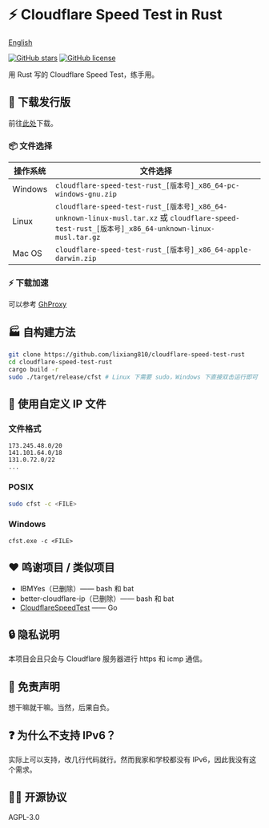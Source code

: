 # ⚡ Cloudflare Speed Test in Rust

[English](README-en_US.md)

[![GitHub stars](https://img.shields.io/github/stars/lixiang810/cloudflare-speed-test-rust?style=for-the-badge)](https://github.com/lixiang810/cloudflare-speed-test-rust/stargazers) [![GitHub license](https://img.shields.io/github/license/lixiang810/cloudflare-speed-test-rust?style=for-the-badge)](https://github.com/lixiang810/cloudflare-speed-test-rust/blob/main/LICENSE)

用 Rust 写的 Cloudflare Speed Test，练手用。

## 🔖 下载发行版

前往[此处](https://github.com/lixiang810/cloudflare-speed-test-rust/releases/)下载。

### 📦 文件选择

| 操作系统 | 文件选择                                                                                                                                         |
| -------- | ------------------------------------------------------------------------------------------------------------------------------------------------ |
| Windows  | `cloudflare-speed-test-rust_[版本号]_x86_64-pc-windows-gnu.zip`                                                                                  |
| Linux    | `cloudflare-speed-test-rust_[版本号]_x86_64-unknown-linux-musl.tar.xz` 或 `cloudflare-speed-test-rust_[版本号]_x86_64-unknown-linux-musl.tar.gz` |
| Mac OS   | `cloudflare-speed-test-rust_[版本号]_x86_64-apple-darwin.zip`                                                                                    |

### ⚡ 下载加速

可以参考 [GhProxy](https://ghproxy.com)

## 🏭 自构建方法

```bash
git clone https://github.com/lixiang810/cloudflare-speed-test-rust
cd cloudflare-speed-test-rust
cargo build -r
sudo ./target/release/cfst # Linux 下需要 sudo，Windows 下直接双击运行即可
```

## 🔧 使用自定义 IP 文件

### 文件格式

```plaintext
173.245.48.0/20
141.101.64.0/18
131.0.72.0/22
...
```

### POSIX

```bash
sudo cfst -c <FILE>
```

### Windows

```dos
cfst.exe -c <FILE>
```

## ❤️ 鸣谢项目 / 类似项目

- IBMYes（已删除）—— bash 和 bat
- better-cloudflare-ip（已删除）—— bash 和 bat
- [CloudflareSpeedTest](https://github.com/XIU2/CloudflareSpeedTest) —— Go

## 🔒 隐私说明

本项目会且只会与 Cloudflare 服务器进行 https 和 icmp 通信。

## 🤯 免责声明

想干嘛就干嘛。当然，后果自负。

## ❓ 为什么不支持 IPv6？

实际上可以支持，改几行代码就行。然而我家和学校都没有 IPv6，因此我没有这个需求。

## 🧑‍🏭 开源协议

AGPL-3.0
